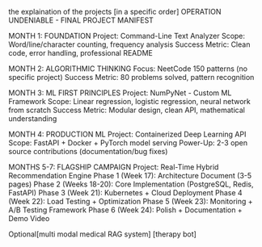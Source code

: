 the explaination of the projects [in a specific order]
OPERATION UNDENIABLE - FINAL PROJECT MANIFEST

MONTH 1: FOUNDATION
Project: Command-Line Text Analyzer
Scope: Word/line/character counting, frequency analysis
Success Metric: Clean code, error handling, professional README

MONTH 2: ALGORITHMIC THINKING
Focus: NeetCode 150 patterns (no specific project)
Success Metric: 80 problems solved, pattern recognition

MONTH 3: ML FIRST PRINCIPLES
Project: NumPyNet - Custom ML Framework
Scope: Linear regression, logistic regression, neural network from scratch
Success Metric: Modular design, clean API, mathematical understanding

MONTH 4: PRODUCTION ML
Project: Containerized Deep Learning API
Scope: FastAPI + Docker + PyTorch model serving
Power-Up: 2-3 open source contributions (documentation/bug fixes)

MONTHS 5-7: FLAGSHIP CAMPAIGN
Project: Real-Time Hybrid Recommendation Engine
Phase 1 (Week 17): Architecture Document (3-5 pages)
Phase 2 (Weeks 18-20): Core Implementation (PostgreSQL, Redis, FastAPI)
Phase 3 (Week 21): Kubernetes + Cloud Deployment
Phase 4 (Week 22): Load Testing + Optimization
Phase 5 (Week 23): Monitoring + A/B Testing Framework
Phase 6 (Week 24): Polish + Documentation + Demo Video

Optional[multi modal medical RAG system]
[therapy bot]
